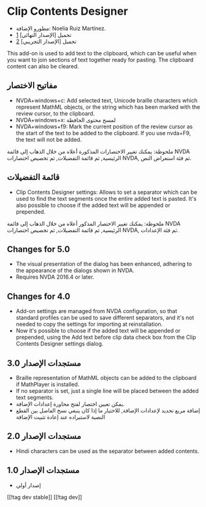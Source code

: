 # Clip Contents Designer #

*	مطورو الإضافة: Noelia Ruiz Martínez.
*	تحميل [الإصدار النهائي] [1]
*	تحميل [الإصدار التجريبي] [2]

This add-on is used to add text to the clipboard, which can be useful when
you want to join sections of text together ready for pasting.  The clipboard
content can also be cleared.

## مفاتيح الاختصار ##
*	NVDA+windows+c: Add selected text, Unicode braille characters which
  represent MathML objects, or the string which has been marked with the
  review cursor, to the clipboard.
*	NVDA+windows+x: لمسح محتوى الحافظة
*	NVDA+windows+f9: Mark the current position of the review cursor as the start of the text to be added to the clipboard.
    If you use nvda+F9, the text will not be added.

ملحوظة: يمكنك تغيير الاختصارات المذكورة أعلاه من خلال الذهاب إلى قائمة NVDA
الرئيسية, ثم قائمة التفضيلات, ثم تخصيص اختصارات NVDA, ثم فئة استعراض النص.

## قائمة التفضيلات ##
*	Clip Contents Designer settings: Allows to set a separator which can be used to find the text segments once the entire added text is pasted.
It's also possible to choose if the added text will be appended or prepended.

ملحوظة: يمكنك تغيير الاختصار المذكور أعلاه من خلال الذهاب إلى قائمة NVDA
الرئيسية, ثم قائمة التفضيلات, ثم تخصيص اختصارات NVDA, ثم فئة الإعدادات.

## Changes for 5.0 ##

*	The visual presentation of the dialog has been enhanced, adhering to the
  appearance of the dialogs shown in NVDA.
*	Requires NVDA 2016.4 or later.

## Changes for 4.0 ##
*	Add-on settings are managed from NVDA configuration, so that standard
  profiles can be used to save different separators, and it's not needed to
  copy the settings for importing at reinstallation.
*	Now it's possible to choose if the added text will be appended or
  prepended, using the Add text before clip data check box from the Clip
  Contents Designer settings dialog.

## مستجدات الإصدار 3.0 ##
*	Braille representation of MathML objects can be added to the clipboard if
  MathPlayer is installed.
*	If no separator is set, just a single line will be placed between the
  added text segments.
*	يمكن تعيين اختصار لفتح محاورة إعدادات الإضافة.
*	إضافة مربع تحديد لإعدادات الإضافة, للاختيار ما إذا كان ينبغي نسخ الفاصل
  بين القطع النصية لاستيراده عند إعادة تثبيت الإضافة

## مستجدات الإصدار 2.0 ##
*	Hindi characters can be used as the separator between added contents.

## مستجدات الإصدار 1.0 ##
*	إصدار أولي

[[!tag dev stable]]
[[!tag dev]]

[1]: http://addons.nvda-project.org/files/get.php?file=ccd

[2]: http://addons.nvda-project.org/files/get.php?file=ccd-dev
